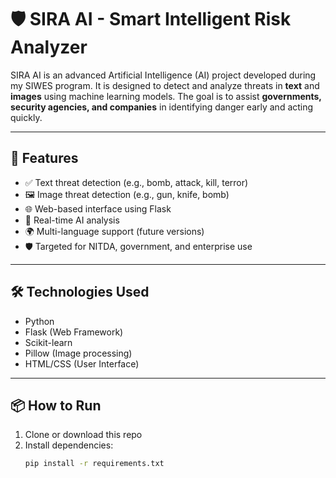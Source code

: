 # 🛡️ SIRA AI - Smart Intelligent Risk Analyzer

SIRA AI is an advanced Artificial Intelligence (AI) project developed during my SIWES program. It is designed to detect and analyze threats in **text** and **images** using machine learning models. The goal is to assist **governments, security agencies, and companies** in identifying danger early and acting quickly.

---

## 🚀 Features

- ✅ Text threat detection (e.g., bomb, attack, kill, terror)
- 🖼️ Image threat detection (e.g., gun, knife, bomb)
- 🌐 Web-based interface using Flask
- 🧠 Real-time AI analysis
- 🌍 Multi-language support (future versions)
- 🛡️ Targeted for NITDA, government, and enterprise use

---

## 🛠️ Technologies Used

- Python
- Flask (Web Framework)
- Scikit-learn
- Pillow (Image processing)
- HTML/CSS (User Interface)

---

## 📦 How to Run

1. Clone or download this repo
2. Install dependencies:
   ```bash
   pip install -r requirements.txt
